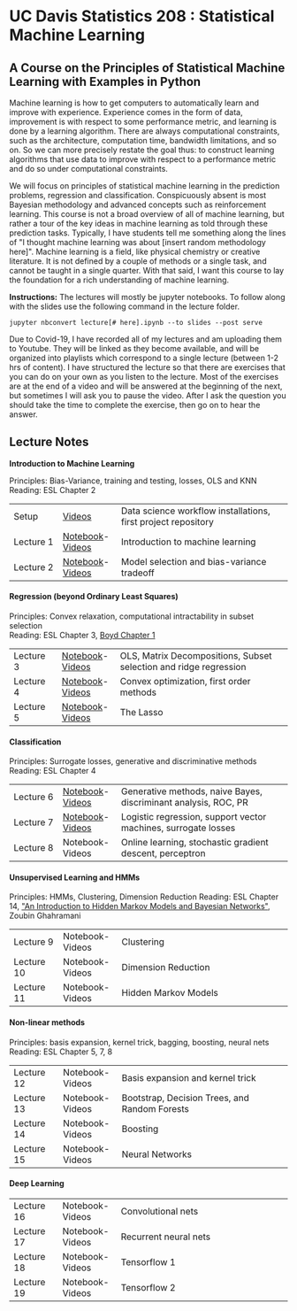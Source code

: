 UC Davis Statistics 208 : Statistical Machine Learning
==============================

A Course on the Principles of Statistical Machine Learning with Examples in Python
-----------------------------

Machine learning is how to get computers to automatically learn and improve with experience. Experience comes in the form of data, improvement is with respect to some performance metric, and learning is done by a learning algorithm. There are always computational constraints, such as the architecture, computation time, bandwidth limitations, and so on. So we can more precisely restate the goal thus: to construct learning algorithms that use data to improve with respect to a performance metric and do so under computational constraints.

We will focus on principles of statistical machine learning in the prediction problems, regression and classification.  Conspicuously absent is most Bayesian methodology and advanced concepts such as reinforcement learning.  This course is not a broad overview of all of machine learning, but rather a tour of the key ideas in machine learning as told through these prediction tasks.  Typically, I have students tell me something along the lines of "I thought machine learning was about [insert random methodology here]".  Machine learning is a field, like physical chemistry or creative literature.  It is not defined by a couple of methods or a single task, and cannot be taught in a single quarter.  With that said, I want this course to lay the foundation for a rich understanding of machine learning.

**Instructions:** The lectures will mostly be jupyter notebooks.  To follow along with the slides use the following command in the lecture folder.

```
jupyter nbconvert lecture[# here].ipynb --to slides --post serve
```
Due to Covid-19, I have recorded all of my lectures and am uploading them to Youtube.  They will be linked as they become available, and will be organized into playlists which correspond to a single lecture (between 1-2 hrs of content).  I have structured the lecture so that there are exercises that you can do on your own as you listen to the lecture.  Most of the exercises are at the end of a video and will be answered at the beginning of the next, but sometimes I will ask you to pause the video.  After I ask the question you should take the time to complete the exercise, then go on to hear the answer.

Lecture Notes
--------------

**Introduction to Machine Learning**

Principles: Bias-Variance, training and testing, losses, OLS and KNN<br>
Reading: ESL Chapter 2
<table>
<tr><td width="100px">Setup</td><td width="100px"><a href="https://www.youtube.com/playlist?list=PLCTcZfebNw2nHEvSg5BmQlZdYej-i_xEl">Videos</a></td><td width="650px">Data science workflow installations, first project repository</td></tr>
<tr><td width="100px">Lecture 1</td><td width="100px"><a href="lectures/lecture1/lecture1.ipynb">Notebook</a>-<a href="https://www.youtube.com/playlist?list=PLCTcZfebNw2ljcIu-iGRRhAOS1ZTVbJYv">Videos</a></td><td width="650px">Introduction to machine learning</td></tr>
<tr><td width="100px">Lecture 2</td><td width="100px"><a href="lectures/lecture2/lecture2.ipynb">Notebook</a>-<a href="https://www.youtube.com/playlist?list=PLCTcZfebNw2kr1NhjZSjAviUxl71Hq9x1">Videos</td><td width="650px">Model selection and bias-variance tradeoff</td></tr>
</table>

<h4>Regression (beyond Ordinary Least Squares)</h4>

Principles: Convex relaxation, computational intractability in subset selection<br>
Reading: ESL Chapter 3, [Boyd Chapter 1](http://stanford.edu/~boyd/cvxbook/bv_cvxbook.pdf)
<table>
<tr><td width="100px">Lecture 3</td><td width="100px"><a href="lectures/lecture3/lecture3.ipynb">Notebook</a>-<a href="https://www.youtube.com/playlist?list=PLCTcZfebNw2mxrYqh5VbBMY-Llgj_TgjA">Videos</a></td><td width="650px">OLS,  Matrix Decompositions, Subset selection and ridge regression</td></tr>
<tr><td width="100px">Lecture 4</td><td width="100px"><a href="lectures/lecture4/lecture4.ipynb">Notebook</a>-<a href="https://www.youtube.com/playlist?list=PLCTcZfebNw2nXzWdFGnX0ca6EL-ri-ne2">Videos</a></td><td width="650px">Convex optimization, first order methods</td></tr>
  <tr><td width="100px">Lecture 5</td><td width="100px"><a href="lectures/lecture5/lecture5.ipynb">Notebook</a>-<a href="https://www.youtube.com/playlist?list=PLCTcZfebNw2lrzcuYnaDcxw30tkR-XAoJ">Videos</a></td><td width="650px">The Lasso</td></tr>
</table>

<h4>Classification</h4>

Principles: Surrogate losses, generative and discriminative methods<br>
Reading: ESL Chapter 4
<table>
  <tr><td width="100px">Lecture 6</td><td width="100px"><a href="lectures/lecture6/lecture6.ipynb">Notebook</a>-<a href="https://www.youtube.com/playlist?list=PLCTcZfebNw2lCidu4JOqSAO6f0XAH_9Bz">Videos</a></td><td width="650px">Generative methods, naive Bayes, discriminant analysis, ROC, PR</td></tr>
  <tr><td width="100px">Lecture 7</td><td width="100px"><a href="lectures/lecture7/lecture7.ipynb">Notebook</a>-<a href="https://www.youtube.com/playlist?list=PLCTcZfebNw2kZ5sz162zPbh8tP9VePI8l">Videos</a></td><td width="650px">Logistic regression, support vector machines, surrogate losses</td></tr>
<tr><td width="100px">Lecture 8</td><td width="100px">Notebook-Videos</td><td width="650px">Online learning, stochastic gradient descent, perceptron</td></tr>
</table>

<h4>Unsupervised Learning and HMMs</h4>

Principles: HMMs, Clustering, Dimension Reduction
Reading: ESL Chapter 14, ["An Introduction to Hidden Markov Models and Bayesian Networks"](http://mlg.eng.cam.ac.uk/zoubin/papers/ijprai.pdf), Zoubin Ghahramani
<table>    
<tr><td width="100px">Lecture 9</td><td width="100px">Notebook-Videos</td><td width="650px">Clustering</td></tr>
<tr><td width="100px">Lecture 10</td><td width="100px">Notebook-Videos</td><td width="650px">Dimension Reduction</td></tr>
<tr><td width="100px">Lecture 11</td><td width="100px">Notebook-Videos</td><td width="650px">Hidden Markov Models</td></tr>
</table>

<h4>Non-linear methods</h4>

Principles: basis expansion, kernel trick, bagging, boosting, neural nets<br>
Reading: ESL Chapter 5, 7, 8
<table>
<tr><td width="100px">Lecture 12</td><td width="100px">Notebook-Videos</td><td width="650px">Basis expansion and kernel trick</td></tr>
<tr><td width="100px">Lecture 13</td><td width="100px">Notebook-Videos</td><td width="650px">Bootstrap, Decision Trees, and Random Forests</td></tr>
<tr><td width="100px">Lecture 14</td><td width="100px">Notebook-Videos</td><td width="650px">Boosting</td></tr>
<tr><td width="100px">Lecture 15</td><td width="100px">Notebook-Videos</td><td width="650px">Neural Networks</td></tr>
</table>

<h4>Deep Learning</h4>
<table>
<tr><td width="100px">Lecture 16</td><td width="100px">Notebook-Videos</td><td width="650px">Convolutional nets</td></tr>
<tr><td width="100px">Lecture 17</td><td width="100px">Notebook-Videos</td><td width="650px">Recurrent neural nets</td></tr>
<tr><td width="100px">Lecture 18</td><td width="100px">Notebook-Videos</td><td width="650px">Tensorflow 1</td></tr>
<tr><td width="100px">Lecture 19</td><td width="100px">Notebook-Videos</td><td width="650px">Tensorflow 2</td></tr>
</table>
